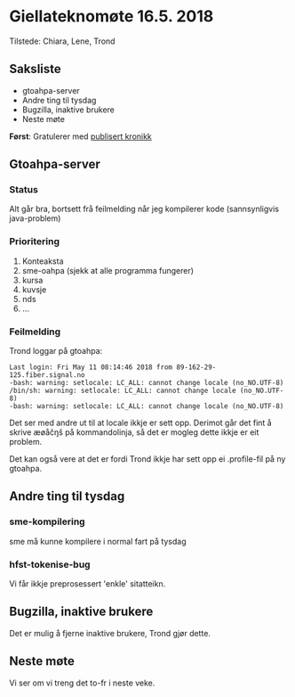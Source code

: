 # Giellateknomøte 16.5. 2018

Tilstede: Chiara, Lene, Trond

## Saksliste
* gtoahpa-server
* Andre ting til tysdag
* Bugzilla, inaktive brukere
* Neste møte

**Først**: Gratulerer med [publisert kronikk](http://nordnorskdebatt.no/article/kan-samisk-brukes-i-offentlige)

##  Gtoahpa-server

### Status

Alt går bra, bortsett frå feilmelding når jeg kompilerer kode (sannsynligvis java-problem)

### Prioritering

1. Konteaksta
1. sme-oahpa (sjekk at alle programma fungerer)
1. kursa
1. kuvsje
1. nds
1. ...

### Feilmelding

Trond loggar på gtoahpa:

```
Last login: Fri May 11 08:14:46 2018 from 89-162-29-125.fiber.signal.no
-bash: warning: setlocale: LC_ALL: cannot change locale (no_NO.UTF-8)
/bin/sh: warning: setlocale: LC_ALL: cannot change locale (no_NO.UTF-8)
-bash: warning: setlocale: LC_ALL: cannot change locale (no_NO.UTF-8)
```

Det ser med andre ut til at locale ikkje er sett opp. Derimot går det
fint å skrive æøåčŋš på kommandolinja, så det er mogleg dette ikkje er eit 
problem.

Det kan også vere at det er fordi Trond ikkje har sett opp ei .profile-fil
på ny gtoahpa.

## Andre ting til tysdag

### sme-kompilering
sme må kunne kompilere i normal fart på tysdag

### hfst-tokenise-bug

Vi får ikkje preprosessert 'enkle' sitatteikn.

## Bugzilla, inaktive brukere

Det er mulig å fjerne inaktive brukere, Trond gjør dette.

## Neste møte
Vi ser om vi treng det to-fr i neste veke.
